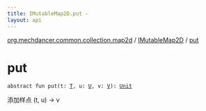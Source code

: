 ```yaml
---
title: IMutableMap2D.put - 
layout: api
---
```


<div class='api-docs-breadcrumbs'><a href="../index.html">org.mechdancer.common.collection.map2d</a> / <a href="index.html">IMutableMap2D</a> / <a href="./put.html">put</a></div>

# put

<div class="signature"><code><span class="keyword">abstract</span> <span class="keyword">fun </span><span class="identifier">put</span><span class="symbol">(</span><span class="parameterName" id="org.mechdancer.common.collection.map2d.IMutableMap2D$put(org.mechdancer.common.collection.map2d.IMutableMap2D.T, org.mechdancer.common.collection.map2d.IMutableMap2D.U, org.mechdancer.common.collection.map2d.IMutableMap2D.V)/t">t</span><span class="symbol">:</span>&nbsp;<a href="index.html#T"><span class="identifier">T</span></a><span class="symbol">, </span><span class="parameterName" id="org.mechdancer.common.collection.map2d.IMutableMap2D$put(org.mechdancer.common.collection.map2d.IMutableMap2D.T, org.mechdancer.common.collection.map2d.IMutableMap2D.U, org.mechdancer.common.collection.map2d.IMutableMap2D.V)/u">u</span><span class="symbol">:</span>&nbsp;<a href="index.html#U"><span class="identifier">U</span></a><span class="symbol">, </span><span class="parameterName" id="org.mechdancer.common.collection.map2d.IMutableMap2D$put(org.mechdancer.common.collection.map2d.IMutableMap2D.T, org.mechdancer.common.collection.map2d.IMutableMap2D.U, org.mechdancer.common.collection.map2d.IMutableMap2D.V)/v">v</span><span class="symbol">:</span>&nbsp;<a href="index.html#V"><span class="identifier">V</span></a><span class="symbol">)</span><span class="symbol">: </span><a href="https://kotlinlang.org/api/latest/jvm/stdlib/kotlin/-unit/index.html"><span class="identifier">Unit</span></a></code></div>

添加样点 (t, u) -&gt; v

